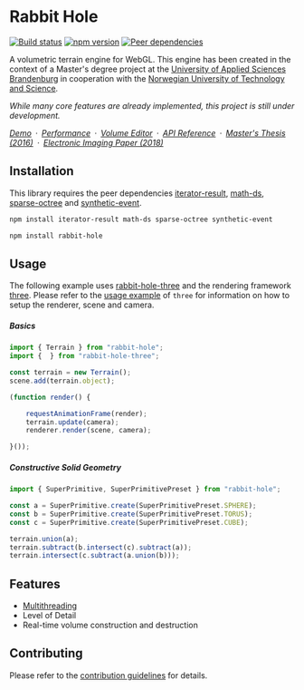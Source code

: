 # Rabbit Hole

[![Build status](https://travis-ci.org/vanruesc/rabbit-hole.svg?branch=master)](https://travis-ci.org/vanruesc/rabbit-hole)
[![npm version](https://badgen.net/npm/v/rabbit-hole?color=green)](https://www.npmjs.com/package/rabbit-hole)
[![Peer dependencies](https://david-dm.org/vanruesc/rabbit-hole/peer-status.svg)](https://david-dm.org/vanruesc/rabbit-hole?type=peer)

A volumetric terrain engine for WebGL. This engine has been created in the context of a Master's degree project at
the [University of Applied Sciences Brandenburg](https://www.th-brandenburg.de) in cooperation with the
[Norwegian University of Technology and Science](https://www.ntnu.no).

_While many core features are already implemented, this project is still under development._

*[Demo](https://vanruesc.github.io/rabbit-hole/public/demo)&ensp;&middot;&ensp;[Performance](https://vanruesc.github.io/rabbit-hole/public/performance)&ensp;&middot;&ensp;[Volume Editor](https://vanruesc.github.io/rabbit-hole/public/editor)&ensp;&middot;&ensp;[API Reference](https://vanruesc.github.io/rabbit-hole/public/docs)&ensp;&middot;&ensp;[Master's Thesis (2016)](https://vanruesc.github.io/rabbit-hole//public/thesis-volumetric-terrain-rendering-with-webgl.pdf)&ensp;&middot;&ensp;[Electronic Imaging Paper (2018)](https://ist.publisher.ingentaconnect.com/contentone/ist/ei/2018/00002018/00000006/art00007)*


## Installation

This library requires the peer dependencies
[iterator-result](https://github.com/vanruesc/iterator-result),
[math-ds](https://github.com/vanruesc/math-ds),
[sparse-octree](https://github.com/vanruesc/sparse-octree) and
[synthetic-event](https://github.com/vanruesc/synthetic-event).

```sh
npm install iterator-result math-ds sparse-octree synthetic-event
``` 

```sh
npm install rabbit-hole
``` 


## Usage

The following example uses [rabbit-hole-three]() and the rendering framework [three](https://github.com/mrdoob/three.js/).
Please refer to the [usage example](https://github.com/mrdoob/three.js/blob/master/README.md) of `three` for information
on how to setup the renderer, scene and camera.

##### Basics

```javascript
import { Terrain } from "rabbit-hole";
import {  } from "rabbit-hole-three";

const terrain = new Terrain();
scene.add(terrain.object);

(function render() {

	requestAnimationFrame(render);
	terrain.update(camera);
	renderer.render(scene, camera);

}());
```

##### Constructive Solid Geometry

```javascript
import { SuperPrimitive, SuperPrimitivePreset } from "rabbit-hole";

const a = SuperPrimitive.create(SuperPrimitivePreset.SPHERE);
const b = SuperPrimitive.create(SuperPrimitivePreset.TORUS);
const c = SuperPrimitive.create(SuperPrimitivePreset.CUBE);

terrain.union(a);
terrain.subtract(b.intersect(c).subtract(a));
terrain.intersect(c.subtract(a.union(b)));
```


## Features

- [Multithreading](https://developer.mozilla.org/en-US/docs/Web/API/Web_Workers_API)
- Level of Detail
- Real-time volume construction and destruction


## Contributing

Please refer to the [contribution guidelines](https://github.com/vanruesc/rabbit-hole/blob/master/.github/CONTRIBUTING.md) for details.
